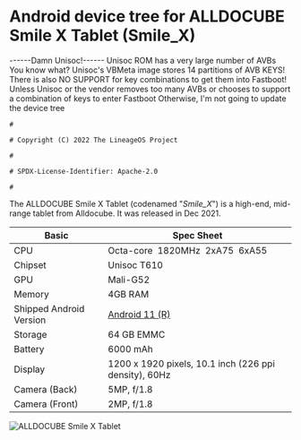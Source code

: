 # Android device tree for ALLDOCUBE Smile X Tablet (Smile_X)

------Damn Unisoc!------
Unisoc ROM has a very large number of AVBs
You know what? Unisoc's VBMeta image stores 14 partitions of AVB KEYS!
There is also NO SUPPORT for key combinations to get them into Fastboot!
Unless Unisoc or the vendor removes too many AVBs or chooses to support a combination of keys to enter Fastboot
Otherwise, I'm not going to update the device tree

```
#

# Copyright (C) 2022 The LineageOS Project

#

# SPDX-License-Identifier: Apache-2.0

#
```

The ALLDOCUBE Smile X Tablet (codenamed  "*Smile_X*") is a high-end, mid-range tablet from Alldocube.
It was released in Dec 2021.

| Basic                   | Spec Sheet                                            |
| ----------------------- | ----------------------------------------------------- |
| CPU                     | Octa-core  1820MHz  2xA75  6xA55                      |
| Chipset                 | Unisoc T610                                           |
| GPU                     | Mali-G52                                              |
| Memory                  | 4GB RAM                                               |
| Shipped Android Version | [Android 11 (R)](https://www.android.com/android-11/) |
| Storage                 | 64 GB EMMC                                            |
| Battery                 | 6000 mAh                                              |
| Display                 | 1200 x 1920 pixels, 10.1 inch (226 ppi density), 60Hz |
| Camera (Back)           | 5MP, f/1.8                                            |
| Camera (Front)          | 2MP, f/1.8                                            |

![ALLDOCUBE Smile X Tablet](https://www.51cube.com/wp-content/uploads/2021/11/1637568322-smilex-images_01.jpg "ALLDOCUBE Smile X Tablet")


